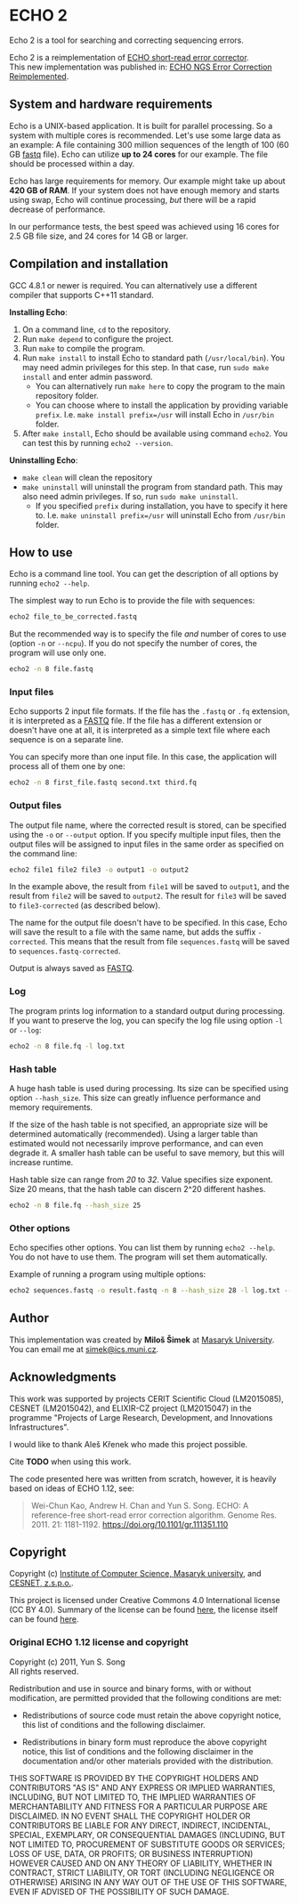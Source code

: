 
# ECHO 2
Echo 2 is a tool for searching and correcting sequencing errors.

Echo 2 is a reimplementation of [ECHO short-read error corrector][orig echo].  
This new implementation was published in:
[ECHO NGS Error Correction Reimplemented][new echo].

[orig echo]: https://www.ncbi.nlm.nih.gov/pubmed/21482625
[new echo]: http://www.memics.cz/2015/download/memics15-proceedings.pdf#page=68

## System and hardware requirements
Echo is a UNIX-based application. It is built for parallel processing.
So a system with multiple cores is recommended. Let's use some large data
as an example: A file containing 300 million sequences of the length of 100
(60 GB [fastq] file).
Echo can utilize **up to 24 cores** for our example. The file should
be processed within a day.

Echo has large requirements for memory. Our example might take up about
**420 GB of RAM**. If your system does not have enough memory and
starts using swap, Echo will continue processing, *but* there will be a
rapid decrease of performance.

In our performance tests, the best speed was achieved using 16 cores
for 2.5 GB file size, and 24 cores for 14 GB or larger.

## Compilation and installation
GCC 4.8.1 or newer is required. You can alternatively use a different
compiler that supports C++11 standard.

**Installing Echo**:

1. On a command line, `cd` to the repository.
2. Run `make depend` to configure the project.
3. Run `make` to compile the program.
4. Run `make install` to install Echo to standard path (`/usr/local/bin`).
   You may need admin privileges for this step. In that case, run
   `sudo make install` and enter admin password.
    - You can alternatively run `make here` to copy the program to the main
      repository folder.
    - You can choose where to install the application by providing variable
      `prefix`. I.e. `make install prefix=/usr` will install Echo in `/usr/bin`
      folder.
5. After `make install`, Echo should be available using command `echo2`. You can
   test this by running `echo2 --version`.

**Uninstalling Echo**:

- `make clean` will clean the repository
- `make uninstall` will uninstall the program from standard path. This may
  also need admin privileges. If so, run `sudo make uninstall`.
    - If you specified `prefix` during installation, you have to specify it
      here to. I.e. `make uninstall prefix=/usr` will uninstall Echo from
      `/usr/bin` folder.

## How to use
Echo is a command line tool. You can get the description
of all options by running `echo2 --help`.

The simplest way to run Echo is to provide the file with sequences:

``` bash
echo2 file_to_be_corrected.fastq
```

But the recommended way is to specify the file *and* number of cores to use
(option `-n` or `--ncpu`). If you do not specify the number of cores, the
program will use only one.

``` bash
echo2 -n 8 file.fastq
```

### Input files
Echo supports 2 input file formats. If the file has the `.fastq` or `.fq`
extension, it is interpreted as a [FASTQ] file. If the file has a
different extension or doesn't have one at all, it is interpreted as a simple
text file where each sequence is on a separate line.

[FASTQ]: https://en.wikipedia.org/wiki/FASTQ_format

You can specify more than one input file. In this case, the application
will process all of them one by one:

``` bash
echo2 -n 8 first_file.fastq second.txt third.fq
```

### Output files
The output file name, where the corrected result is stored, can be specified
using the `-o` or `--output` option. If you specify multiple input files,
then the output files will be assigned to input files in the same order as
specified on the command line:

``` bash
echo2 file1 file2 file3 -o output1 -o output2
```

In the example above, the result from `file1` will be saved to `output1`, and
the result from `file2` will be saved to `output2`. The result for `file3`
will be saved to `file3-corrected` (as described below).

The name for the output file doesn't have to be specified. In this case,
Echo will save the result to a file with the same name, but adds the
suffix `-corrected`. This means that the result from file
`sequences.fastq` will be saved to `sequences.fastq-corrected`.

Output is always saved as [FASTQ].

### Log
The program prints log information to a standard output during processing.
If you want to preserve the log, you can specify the log file using
option `-l` or `--log`:

``` bash
echo2 -n 8 file.fq -l log.txt
```

### Hash table
A huge hash table is used during processing. Its size can be specified
using option `--hash_size`. This size can greatly influence performance and
memory requirements.

If the size of the hash table is not specified, an appropriate size will be
determined automatically (recommended). Using a larger table than estimated
would not necessarily improve performance, and can even degrade it.
A smaller hash table can be useful to save memory, but this will increase
runtime.

Hash table size can range from *20* to *32*. Value specifies
size exponent. Size 20 means, that the hash table can discern 2^20
different hashes.

``` bash
echo2 -n 8 file.fq --hash_size 25
```

### Other options
Echo specifies other options. You can list them by running `echo2 --help`.
You do not have to use them. The program will set them automatically.

Example of running a program using multiple options:
``` bash
echo2 sequences.fastq -o result.fastq -n 8 --hash_size 28 -l log.txt --kmer 20
```

## Author
This implementation was created by **Miloš Šimek** at
[Masaryk University](https://www.muni.cz/en).  
You can email me at <simek@ics.muni.cz>.

## Acknowledgments
This work was supported by projects CERIT Scientific Cloud (LM2015085), CESNET (LM2015042), and ELIXIR-CZ project (LM2015047) in the programme "Projects of Large Research, Development, and Innovations Infrastructures".

I would like to thank Aleš Křenek who made this project possible.

Cite **TODO** when using this work.

The code presented here was written from scratch, however, it is heavily based on ideas of ECHO 1.12, see:

> Wei-Chun Kao, Andrew H. Chan and Yun S. Song.
> ECHO: A reference-free short-read error correction algorithm.
> Genome Res. 2011. 21: 1181-1192. https://doi.org/10.1101/gr.111351.110

## Copyright

Copyright (c) [Institute of Computer Science, Masaryk university](http://www.ics.muni.cz/), 
and [CESNET, z.s.p.o.](http://www.cesnet.cz).

This project is licensed under Creative Commons 4.0 International
license (CC BY 4.0). Summary of the license can be found
[here][lshort], the license itself can be found [here][llong].

[lshort]: https://creativecommons.org/licenses/by/4.0/
[llong]:  https://creativecommons.org/licenses/by/4.0/legalcode

### Original ECHO 1.12 license and copyright

Copyright (c) 2011, Yun S. Song  
All rights reserved.

Redistribution and use in source and binary forms, with or without
modification, are permitted provided that the following conditions are met:

- Redistributions of source code must retain the above copyright notice, this
  list of conditions and the following disclaimer.

- Redistributions in binary form must reproduce the above copyright notice,
  this list of conditions and the following disclaimer in the documentation
  and/or other materials provided with the distribution.

THIS SOFTWARE IS PROVIDED BY THE COPYRIGHT HOLDERS AND CONTRIBUTORS "AS IS" AND
ANY EXPRESS OR IMPLIED WARRANTIES, INCLUDING, BUT NOT LIMITED TO, THE IMPLIED
WARRANTIES OF MERCHANTABILITY AND FITNESS FOR A PARTICULAR PURPOSE ARE
DISCLAIMED. IN NO EVENT SHALL THE COPYRIGHT HOLDER OR CONTRIBUTORS BE LIABLE
FOR ANY DIRECT, INDIRECT, INCIDENTAL, SPECIAL, EXEMPLARY, OR CONSEQUENTIAL
DAMAGES (INCLUDING, BUT NOT LIMITED TO, PROCUREMENT OF SUBSTITUTE GOODS OR
SERVICES; LOSS OF USE, DATA, OR PROFITS; OR BUSINESS INTERRUPTION) HOWEVER
CAUSED AND ON ANY THEORY OF LIABILITY, WHETHER IN CONTRACT, STRICT LIABILITY,
OR TORT (INCLUDING NEGLIGENCE OR OTHERWISE) ARISING IN ANY WAY OUT OF THE USE
OF THIS SOFTWARE, EVEN IF ADVISED OF THE POSSIBILITY OF SUCH DAMAGE.
